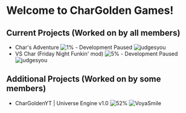 # Welcome to CharGolden Games!

## Current Projects (Worked on by all members)

- Char's Adventure ![1%](https://progress-bar.xyz/1) - Development Paused ![judgesyou](https://cdn.discordapp.com/emojis/1042838153762971718.webp?size=32&name=judgesyou)
- VS Char (Friday Night Funkin' mod) ![5%](https://progress-bar.xyz/5) - Development Paused ![judgesyou](https://cdn.discordapp.com/emojis/1042838153762971718.webp?size=32&name=judgesyou)

## Additional Projects (Worked on by some members)

- CharGoldenYT | Universe Engine v1.0  ![52%](https://progress-bar.xyz/52) ![VoyaSmile](https://cdn.discordapp.com/emojis/1270911853442371666.webp?size=32&name=VoyaSmile)
